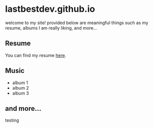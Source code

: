 # lastbestdev.github.io
welcome to my site! provided below are meaningful things such as my resume, albums I am really liking, and more...

## Resume
You can find my resume [here]().

## Music
- album 1
- album 2
- album 3

## and more...
testing
